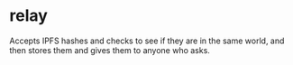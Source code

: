 # relay

Accepts IPFS hashes and checks to see if they are in the same world, and then stores them and gives them to anyone who asks.